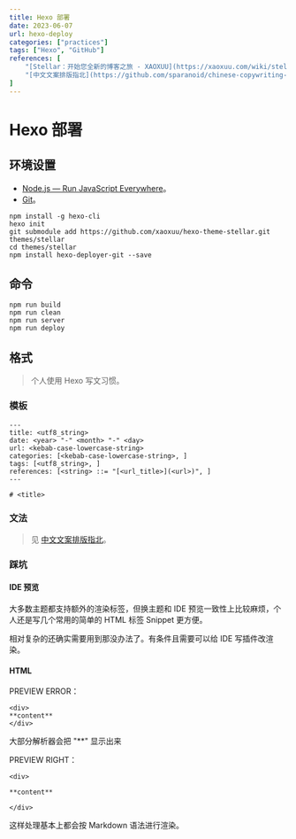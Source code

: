 ```yaml
---
title: Hexo 部署
date: 2023-06-07
url: hexo-deploy
categories: ["practices"]
tags: ["Hexo", "GitHub"]
references: [
	"[Stellar：开始您全新的博客之旅 - XAOXUU](https://xaoxuu.com/wiki/stellar/#start)",
	"[中文文案排版指北](https://github.com/sparanoid/chinese-copywriting-guidelines)"
]
---
```


# Hexo 部署

## 环境设置

- [Node.js — Run JavaScript Everywhere](https://nodejs.org/en)。
- [Git](https://git-scm.com)。

```
npm install -g hexo-cli
hexo init
git submodule add https://github.com/xaoxuu/hexo-theme-stellar.git themes/stellar
cd themes/stellar
npm install hexo-deployer-git --save
```

## 命令

```
npm run build
npm run clean
npm run server
npm run deploy
```

## 格式

> 个人使用 Hexo 写文习惯。

### 模板

```
---
title: <utf8_string>
date: <year> "-" <month> "-" <day>
url: <kebab-case-lowercase-string>
categories: [<kebab-case-lowercase-string>, ]
tags: [<utf8_string>, ]
references: [<string> ::= "[<url_title>](<url>)", ]
---

# <title>
```

### 文法

> 见 [中文文案排版指北](https://github.com/sparanoid/chinese-copywriting-guidelines)。

### 踩坑

#### IDE 预览

大多数主题都支持额外的渲染标签，但换主题和 IDE 预览一致性上比较麻烦，个人还是写几个常用的简单的 HTML 标签 Snippet 更方便。

相对复杂的还确实需要用到那没办法了。有条件且需要可以给 IDE 写插件改渲染。

#### HTML

PREVIEW ERROR：

```
<div>
**content**
</div>
```

大部分解析器会把 "**" 显示出来

PREVIEW RIGHT：

```
<div>

**content**

</div>
```

这样处理基本上都会按 Markdown 语法进行渲染。
